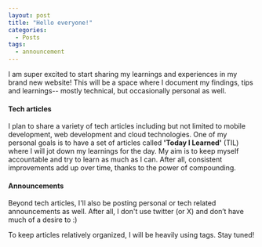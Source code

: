 ```yaml
---
layout: post
title: "Hello everyone!"
categories:
  - Posts
tags:
  - announcement
---
```


I am super excited to start sharing my learnings and experiences in my brand new website! This will be a space where I document my findings, tips and learnings-- mostly technical, but occasionally personal as well.

#### Tech articles
  
I plan to share a variety of tech articles including but not limited to mobile development, web development and cloud technologies. One of my personal goals is to have a set of articles called **'Today I Learned'** (TIL) where I will jot down my learnings for the day. My aim is to keep myself accountable and try to learn as much as I can. After all, consistent improvements add up over time, thanks to the power of compounding.

#### Announcements

Beyond tech articles, I'll also be posting personal or tech related announcements as well. After all, I don't use twitter (or X) and don’t have much of a desire to :)

To keep articles relatively organized, I will be heavily using tags. Stay tuned!